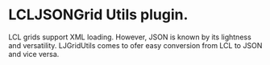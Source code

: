 # LCLJSONGrid Utils plugin.

LCL grids support XML loading. However, JSON is known by its lightness and versatility.
LJGridUtils comes to ofer easy conversion from LCL to JSON and vice versa.